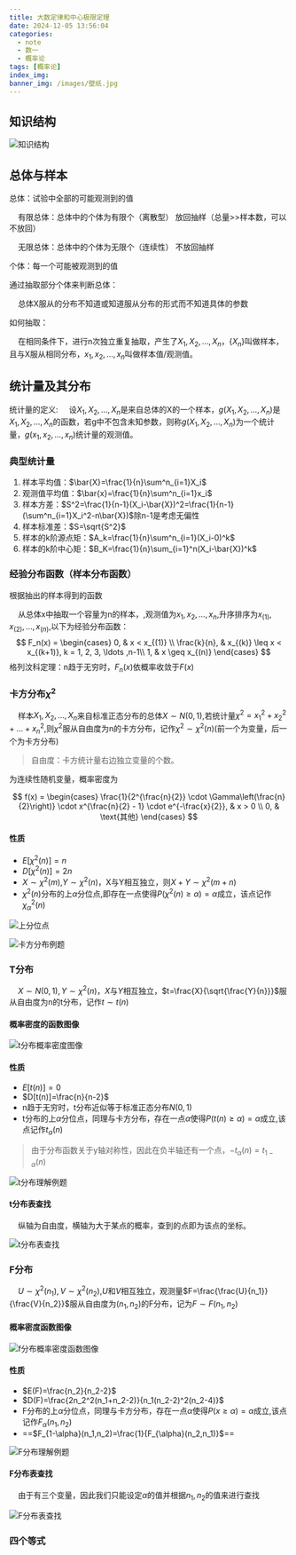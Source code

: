 ```yaml
---
title: 大数定律和中心极限定理
date: 2024-12-05 13:56:04
categories:
  - note
  - 数一
  - 概率论
tags: [概率论]
index_img:
banner_img: /images/壁纸.jpg
---
```


## 知识结构

![知识结构](../images/数理统计/知识结构.png)

## 总体与样本

总体：试验中全部的可能观测到的值

&nbsp;&nbsp;&nbsp;&nbsp;有限总体：总体中的个体为有限个（离散型） 放回抽样（总量>>样本数，可以不放回）

&nbsp;&nbsp;&nbsp;&nbsp;无限总体：总体中的个体为无限个（连续性） 不放回抽样

个体：每一个可能被观测到的值

通过抽取部分个体来判断总体：

&nbsp;&nbsp;&nbsp;&nbsp;总体X服从的分布不知道或知道服从分布的形式而不知道具体的参数

如何抽取：

&nbsp;&nbsp;&nbsp;&nbsp;在相同条件下，进行n次独立重复抽取，产生了$X_1,X_2,\dots ,X_n$，{$X_n$}叫做样本，且与X服从相同分布，$x_1,x_2,\dots ,x_n$叫做样本值/观测值。

## 统计量及其分布

统计量的定义:
&nbsp;&nbsp;&nbsp;&nbsp;设$X_1,X_2,\dots ,X_n$是来自总体的X的一个样本，$g(X_1,X_2,\dots ,X_n)$是$X_1,X_2,\dots ,X_n$的函数，若g中不包含未知参数，则称$g(X_1,X_2,\dots ,X_n)$为一个统计量，$g(x_1,x_2,\dots ,x_n)$统计量的观测值。

### 典型统计量

1. 样本平均值：$\bar{X}=\frac{1}{n}\sum^n_{i=1}X_i$
2. 观测值平均值：$\bar{x}=\frac{1}{n}\sum^n_{i=1}x_i$
3. 样本方差：$S^2=\frac{1}{n-1}(X_i-\bar{X})^2=\frac{1}{n-1}(\sum^n_{i=1}X_i^2-n\bar{X})$除n-1是考虑无偏性
4. 样本标准差：$S=\sqrt{S^2}$
5. 样本的k阶源点矩：$A_k=\frac{1}{n}\sum^n_{i=1}(X_i-0)^k$
6. 样本的k阶中心矩：$B_K=\frac{1}{n}\sum_{i=1}^n(X_i-\bar{X})^k$

### 经验分布函数（样本分布函数）

根据抽出的样本得到的函数

&nbsp;&nbsp;&nbsp;&nbsp;从总体x中抽取一个容量为n的样本，,观测值为$x_1,x_2,\dots ,x_n$,升序排序为$x_{(1)},x_{(2)},\dots ,x_{(n)}$,以下为经验分布函数：
$$
F_n(x) = \begin{cases}
0, &  x < x_{(1)} \\
\frac{k}{n}, &  x_{(k)} \leq x < x_{(k+1)},  k = 1, 2, 3, \ldots ,n-1\\
1, & x \geq x_{(n)}
\end{cases}
$$
格列汶科定理：n趋于无穷时，$F_n(x)$依概率收敛于$F(x)$

### 卡方分布$\chi ^2$

&nbsp;&nbsp;&nbsp;&nbsp;样本$X_1,X_2,\dots ,X_n$来自标准正态分布的总体$X\sim N(0,1)$,若统计量$\chi ^2=x_1^2+x_2^2+\dots +x_n^2$,则$\chi ^2$服从自由度为n的卡方分布，记作$\chi ^2 \sim \chi ^2(n)$(前一个为变量，后一个为卡方分布)

> 自由度：卡方统计量右边独立变量的个数。

为连续性随机变量，概率密度为

$$
f(x) = \begin{cases}
\frac{1}{2^{\frac{n}{2}} \cdot \Gamma\left(\frac{n}{2}\right)} \cdot x^{\frac{n}{2} - 1} \cdot e^{-\frac{x}{2}}, &  x > 0 \\
0, & \text{其他}
\end{cases}
$$

#### 性质

- $E[\chi ^2(n)]=n$
- $D[\chi ^2(n)]=2n$
- $X \sim \chi ^2(m)$,$Y \sim \chi ^2(n)$，X与Y相互独立，则$X+Y \sim \chi ^2(m+n)$
- $\chi ^2(n)$分布的上$\alpha$分位点,即存在一点使得$P(\chi ^2(n)\geq \alpha)=\alpha$成立，该点记作$\chi_{\alpha}^2(n)$

![上分位点](../images/数理统计/上分位点.png)

![卡方分布例题](../images/数理统计/卡方分布例题.png)

### T分布

&nbsp;&nbsp;&nbsp;&nbsp;$X\sim N(0,1),Y\sim \chi ^2(n)$，$X$与$Y$相互独立，$t=\frac{X}{\sqrt{\frac{Y}{n}}}$服从自由度为n的t分布，记作$t\sim t(n)$

#### 概率密度的函数图像

![t分布概率密度图像](../images/数理统计/t分布概率密度图像.png)

#### 性质

- $E[t(n)]=0$
- $D[t(n)]=\frac{n}{n-2}$
- n趋于无穷时，t分布近似等于标准正态分布$N(0,1)$
- t分布的上$\alpha$分位点，同理与卡方分布，存在一点$\alpha$使得$P(t(n)\geq \alpha)=\alpha$成立,该点记作$t_{\alpha}(n)$

> 由于分布函数关于y轴对称性，因此在负半轴还有一个点，$-t_{\alpha}(n)=t_{1-\alpha}(n)$

![t分布理解例题](../images/数理统计/t分布理解例题.png)

#### t分布表查找

&nbsp;&nbsp;&nbsp;&nbsp;纵轴为自由度，横轴为大于某点的概率，查到的点即为该点的坐标。

![t分布表查找](../images/数理统计/t分布表查找.png)

### F分布

&nbsp;&nbsp;&nbsp;&nbsp;$U\sim \chi ^2(n_1),V\sim \chi ^2(n_2)$,$U$和$V$相互独立，观测量$F=\frac{\frac{U}{n_1}}{\frac{V}{n_2}}$服从自由度为$(n_1,n_2)$的F分布，记为$F\sim F(n_1,n_2)$

#### 概率密度函数图像

![f分布概率密度函数图像](../images/数理统计/F分布概率密度函数图像.png)

#### 性质

- $E(F)=\frac{n_2}{n_2-2}$
- $D(F)=\frac{2n_2^2(n_1+n_2-2)}{n_1(n_2-2)^2(n_2-4)}$
- F分布的上$\alpha$分位点，同理与卡方分布，存在一点$\alpha$使得$P(x\geq \alpha)=\alpha$成立,该点记作$F_{\alpha}(n_1,n_2)$
- ==$F_{1-\alpha}(n_1,n_2)=\frac{1}{F_{\alpha}(n_2,n_1)}$==

![F分布理解例题](../images/数理统计/F分布理解例题.png)

#### F分布表查找

&nbsp;&nbsp;&nbsp;&nbsp;由于有三个变量，因此我们只能设定$\alpha$的值并根据$n_1,n_2$的值来进行查找

![F分布表查找](../images/数理统计/F分布表查找.png)

### 四个等式

